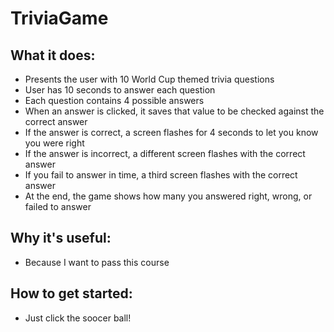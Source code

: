 # TriviaGame
## What it does:
* Presents the user with 10 World Cup themed trivia questions
* User has 10 seconds to answer each question
* Each question contains 4 possible answers
* When an answer is clicked, it saves that value to be checked against the correct answer
* If the answer is correct, a screen flashes for 4 seconds to let you know you were right
* If the answer is incorrect, a different screen flashes with the correct answer
* If you fail to answer in time, a third screen flashes with the correct answer
* At the end, the game shows how many you answered right, wrong, or failed to answer
## Why it's useful:
* Because I want to pass this course
## How to get started:
* Just click the soocer ball!